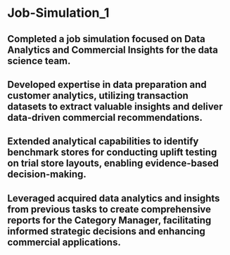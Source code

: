 # Job-Simulation_1
## Completed a job simulation focused on Data Analytics and Commercial Insights for the data science team.
## Developed expertise in data preparation and customer analytics, utilizing transaction datasets to extract valuable insights and deliver data-driven commercial recommendations.
## Extended analytical capabilities to identify benchmark stores for conducting uplift testing on trial store layouts, enabling evidence-based decision-making.
## Leveraged acquired data analytics and insights from previous tasks to create comprehensive reports for the Category Manager, facilitating informed strategic decisions and enhancing commercial applications.
